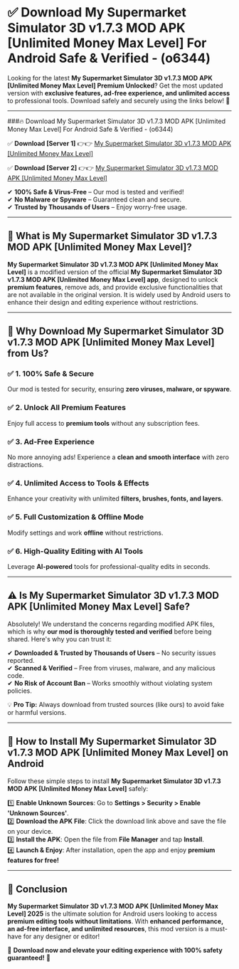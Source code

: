 
# ✅ Download My Supermarket Simulator 3D v1.7.3 MOD APK [Unlimited Money Max Level] For Android Safe & Verified -  (o6344) 

Looking for the latest **My Supermarket Simulator 3D v1.7.3 MOD APK [Unlimited Money Max Level] Premium Unlocked**? Get the most updated version with **exclusive features, ad-free experience, and unlimited access** to professional tools. Download safely and securely using the links below! 🚀  

---

###🔥 Download My Supermarket Simulator 3D v1.7.3 MOD APK [Unlimited Money Max Level] For Android Safe & Verified -  (o6344)  

✅ **Download [Server 1]** 👉👉 [My Supermarket Simulator 3D v1.7.3 MOD APK [Unlimited Money Max Level] ](https://apkcomod.com?title=My_Supermarket_Simulator_3D_v1.7.3_MOD_APK_[Unlimited_Money_Max_Level])  

✅ **Download [Server 2]** 👉👉 [My Supermarket Simulator 3D v1.7.3 MOD APK [Unlimited Money Max Level] ](https://apkcomod.com?title=My_Supermarket_Simulator_3D_v1.7.3_MOD_APK_[Unlimited_Money_Max_Level])  

✔ **100% Safe & Virus-Free** – Our mod is tested and verified!  
✔ **No Malware or Spyware** – Guaranteed clean and secure.  
✔ **Trusted by Thousands of Users** – Enjoy worry-free usage.  

---

## 📌 What is My Supermarket Simulator 3D v1.7.3 MOD APK [Unlimited Money Max Level]?  

**My Supermarket Simulator 3D v1.7.3 MOD APK [Unlimited Money Max Level]** is a modified version of the official **My Supermarket Simulator 3D v1.7.3 MOD APK [Unlimited Money Max Level] app**, designed to unlock **premium features**, remove ads, and provide exclusive functionalities that are not available in the original version. It is widely used by Android users to enhance their design and editing experience without restrictions.  

---

## 🌟 Why Download My Supermarket Simulator 3D v1.7.3 MOD APK [Unlimited Money Max Level] from Us?  

### ✅ 1. 100% Safe & Secure  
Our mod is tested for security, ensuring **zero viruses, malware, or spyware**.  

### ✅ 2. Unlock All Premium Features  
Enjoy full access to **premium tools** without any subscription fees.  

### ✅ 3. Ad-Free Experience  
No more annoying ads! Experience a **clean and smooth interface** with zero distractions.  

### ✅ 4. Unlimited Access to Tools & Effects  
Enhance your creativity with unlimited **filters, brushes, fonts, and layers**.  

### ✅ 5. Full Customization & Offline Mode  
Modify settings and work **offline** without restrictions.  

### ✅ 6. High-Quality Editing with AI Tools  
Leverage **AI-powered** tools for professional-quality edits in seconds.  

---

## ⚠️ Is My Supermarket Simulator 3D v1.7.3 MOD APK [Unlimited Money Max Level] Safe?  

Absolutely! We understand the concerns regarding modified APK files, which is why **our mod is thoroughly tested and verified** before being shared. Here's why you can trust it:  

✔ **Downloaded & Trusted by Thousands of Users** – No security issues reported.  
✔ **Scanned & Verified** – Free from viruses, malware, and any malicious code.  
✔ **No Risk of Account Ban** – Works smoothly without violating system policies.  

💡 **Pro Tip:** Always download from trusted sources (like ours) to avoid fake or harmful versions.  

---

## 📲 How to Install My Supermarket Simulator 3D v1.7.3 MOD APK [Unlimited Money Max Level] on Android  

Follow these simple steps to install **My Supermarket Simulator 3D v1.7.3 MOD APK [Unlimited Money Max Level]** safely:  

1️⃣ **Enable Unknown Sources**: Go to **Settings > Security > Enable 'Unknown Sources'**.  
2️⃣ **Download the APK File**: Click the download link above and save the file on your device.  
3️⃣ **Install the APK**: Open the file from **File Manager** and tap **Install**.  
4️⃣ **Launch & Enjoy**: After installation, open the app and enjoy **premium features for free!**  

---

## 🚀 Conclusion  

**My Supermarket Simulator 3D v1.7.3 MOD APK [Unlimited Money Max Level] 2025** is the ultimate solution for Android users looking to access **premium editing tools without limitations**. With **enhanced performance, an ad-free interface, and unlimited resources**, this mod version is a must-have for any designer or editor!  

🔻 **Download now and elevate your editing experience with 100% safety guaranteed!** 🔻  
